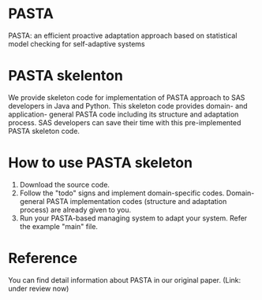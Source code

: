 # PASTA
PASTA: an efficient proactive adaptation approach based on statistical model checking for self-adaptive systems

# PASTA skelenton
We provide skeleton code for implementation of PASTA approach to SAS developers in Java and Python.
This skeleton code provides domain- and application- general PASTA code including its structure and adaptation process.
SAS developers can save their time with this pre-implemented PASTA skeleton code.

# How to use PASTA skeleton
1. Download the source code.
2. Follow the "todo" signs and implement domain-specific codes. Domain-general PASTA implementation codes (structure and adaptation process) are already given to you.
3. Run your PASTA-based managing system to adapt your system. Refer the example "main" file.

# Reference
You can find detail information about PASTA in our original paper. (Link: under review now)
